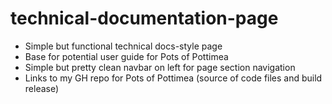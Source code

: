# technical-documentation-page
- Simple but functional technical docs-style page
- Base for potential user guide for Pots of Pottimea
- Simple but pretty clean navbar on left for page section navigation
- Links to my GH repo for Pots of Pottimea (source of code files and build release)